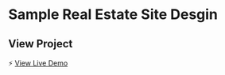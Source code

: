 # Sample Real Estate Site Desgin

## View Project
⚡ [View Live Demo](https://nataliepina.github.io/real-estate/)
